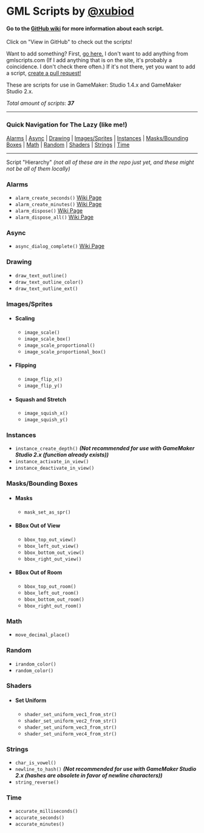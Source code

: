 # GML Scripts by [@xubiod](https://twitter.com/Xubiod)

#### Go to the [GitHub wiki](https://github.com/xubiod/gml-scripts/wiki) for more information about each script.

Click on "View in GitHub" to check out the scripts!

Want to add something? First, [go here.](http://www.gmlscripts.com/script/index) I don't want to add anything from gmlscripts.com (If I add anything that is on the site, it's probably a coincidence. I don't check there often.) If it's not there, yet you want to add a script, [create a pull request!](https://github.com/xubiod/gml-scripts/pulls)

These are scripts for use in GameMaker: Studio 1.4.x and GameMaker Studio 2.x.

*Total amount of scripts*: **_37_** 

---

### Quick Navigation for The Lazy (like me!)

[Alarms](#alarms) \| [Async](#async) \| [Drawing](#drawing) \| [Images/Sprites](#imagessprites) \| [Instances](#instances) \| [Masks/Bounding Boxes](#masksbounding-boxes) \| [Math](#math) \| [Random](#random) \| [Shaders](#shaders) \| [Strings](#strings) \| [Time](#time)

---

Script "Hierarchy"
*(not all of these are in the repo just yet, and these might not be all of them locally)*

### Alarms
 * `alarm_create_seconds()` [Wiki Page](https://github.com/xubiod/gml-scripts/wiki/alarm_create_seconds()) 
 * `alarm_create_minutes()` [Wiki Page](https://github.com/xubiod/gml-scripts/wiki/alarm_create_minutes()) 
 * `alarm_dispose()` [Wiki Page](https://github.com/xubiod/gml-scripts/wiki/alarm_dispose()) 
 * `alarm_dispose_all()` [Wiki Page](https://github.com/xubiod/gml-scripts/wiki/alarm_dispose_all()) 

### Async
 * `async_dialog_complete()` [Wiki Page](https://github.com/xubiod/gml-scripts/wiki/async_dialog_complete()) 

### Drawing
 * `draw_text_outline()`
 * `draw_text_outline_color()`
 * `draw_text_outline_ext()`

### Images/Sprites

 * #### Scaling
   * `image_scale()`
   * `image_scale_box()`
   * `image_scale_proportional()`
   * `image_scale_proportional_box()`

 * #### Flipping
   * `image_flip_x()`
   * `image_flip_y()`

 * #### Squash and Stretch
   * `image_squish_x()`
   * `image_squish_y()`

### Instances
 * `instance_create_depth()` **_(Not recommended for use with GameMaker Studio 2.x (function already exists))_**
 * `instance_activate_in_view()`
 * `instance_deactivate_in_view()`
 
### Masks/Bounding Boxes
 * #### Masks
   * `mask_set_as_spr()`

 * #### BBox Out of View
   * `bbox_top_out_view()`
   * `bbox_left_out_view()`
   * `bbox_bottom_out_view()`
   * `bbox_right_out_view()`

 * #### BBox Out of Room
   * `bbox_top_out_room()`
   * `bbox_left_out_room()`
   * `bbox_bottom_out_room()`
   * `bbox_right_out_room()`

### Math
 * `move_decimal_place()`

### Random
 * `irandom_color()`
 * `random_color()`

### Shaders
 * #### Set Uniform
   * `shader_set_uniform_vec1_from_str()`
   * `shader_set_uniform_vec2_from_str()`
   * `shader_set_uniform_vec3_from_str()`
   * `shader_set_uniform_vec4_from_str()`

### Strings
 * `char_is_vowel()`
 * `newline_to_hash()` **_(Not recommended for use with GameMaker Studio 2.x (hashes are obsolete in favor of newline characters))_**
 * `string_reverse()`

### Time
 * `accurate_milliseconds()`
 * `accurate_seconds()`
 * `accurate_minutes()`
